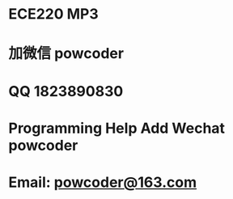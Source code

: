 # ECE220 MP3
# 加微信 powcoder

# QQ 1823890830

# Programming Help Add Wechat powcoder

# Email: powcoder@163.com

